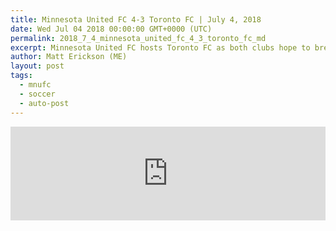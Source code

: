 ```yaml
---
title: Minnesota United FC 4-3 Toronto FC | July 4, 2018
date: Wed Jul 04 2018 00:00:00 GMT+0000 (UTC)
permalink: 2018_7_4_minnesota_united_fc_4_3_toronto_fc_md
excerpt: Minnesota United FC hosts Toronto FC as both clubs hope to break their respective losing streaks.
author: Matt Erickson (ME)
layout: post
tags:
  - mnufc
  - soccer
  - auto-post
---
```

<div class='soccer-video-wrapper'>
    <iframe class='soccer-video' width='100%' height='auto' frameborder='0' allowfullscreen src="https://www.mnufc.com/iframe-video?brightcove_id=5805478741001&brightcove_player_id=default&brightcove_account_id=5534894110001"></iframe>
</div>